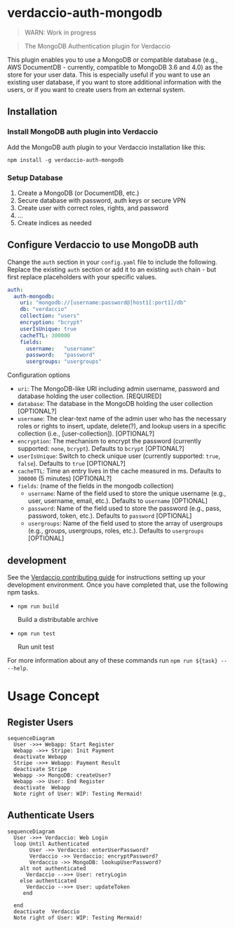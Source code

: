 # verdaccio-auth-mongodb

> WARN: Work in progress

> The MongoDB Authentication plugin for Verdaccio

This plugin enables you to use a MongoDB or compatible database (e.g., AWS DocumentDB - currently, compatible to MongoDB 3.6 and 4.0) as the store for your user data. 
This is especially useful if you want to use an existing user database, if you want to store additional information with the users, or if you want to create users from an external system.

## Installation

### Install MongoDB auth plugin into Verdaccio

Add the MongoDB auth plugin to your Verdaccio installation like this:

```shell
npm install -g verdaccio-auth-mongodb
```

### Setup Database

1. Create a MongoDB (or DocumentDB, etc.)
2. Secure database with password, auth keys or secure VPN
3. Create user with correct roles, rights, and password
4. ...
5. Create indices as needed

## Configure Verdaccio to use MongoDB auth

Change the `auth` section in your `config.yaml` file to include the following. Replace the existing `auth` section or add it to an existing `auth` chain - but first replace placeholders with your specific values.

```yaml
auth:
  auth-mongodb:
    uri: "mongodb://[username:password@]host1[:port1]/db"
    db: "verdaccio"
    collection: "users"
    encryption: "bcrypt"
    userIsUnique: true
    cacheTTL: 300000
    fields:
      username:   "username"
      password:   "password"
      usergroups: "usergroups"
```

Configuration options
* `uri`: The MongoDB-like URI including admin username, password and database holding the user collection. [REQUIRED]
* `database`: The database in the MongoDB holding the user collection [OPTIONAL?]
* `username`: The clear-text name of the admin user who has the necessary roles or rights to insert, update, delete(?), and lookup users in a specific collection (i.e., [user-collection]). [OPTIONAL?]
* `encryption`: The mechanism to encrypt the password (currently supported: `none`, `bcrypt`). Defaults to `bcrypt` [OPTIONAL?]
* `userIsUnique`: Switch to check unique user (currently supported: `true`, `false`). Defaults to `true` [OPTIONAL?]
* `cacheTTL`: Time an entry lives in the cache measured in ms. Defaults to `300000` (5 minutes) [OPTIONAL?]
* `fields`: (name of the fields in the mongodb collection)
  * `username`: Name of the field used to store the unique username (e.g., user, username, email, etc.). Defaults to `username` [OPTIONAL]
  * `password`: Name of the field used to store the password (e.g., pass, password, token, etc.). Defaults to `password` [OPTIONAL]
  * `usergroups`: Name of the field used to store the array of usergroups (e.g., groups, usergroups, roles, etc.). Defaults to `usergroups` [OPTIONAL]

## development

See the [Verdaccio contributing guide](https://github.com/verdaccio/verdaccio/blob/master/CONTRIBUTING.md) for instructions setting up your development environment. 
Once you have completed that, use the following npm tasks.

  - `npm run build`

    Build a distributable archive

  - `npm run test`

    Run unit test

For more information about any of these commands run `npm run ${task} -- --help`.

# Usage Concept

## Register Users
```mermaid
sequenceDiagram  
  User ->>+ Webapp: Start Register
  Webapp ->>+ Stripe: Init Payment
  deactivate Webapp
  Stripe ->>+ Webapp: Payment Result
  deactivate Stripe
  Webapp ->> MongoDB: createUser?
  Webapp ->> User: End Register
  deactivate  Webapp
  Note right of User: WIP: Testing Mermaid!
```

## Authenticate Users

```mermaid
sequenceDiagram
  User ->>+ Verdaccio: Web Login
  loop Until Authenticated
       User ->> Verdaccio: enterUserPassword?
       Verdaccio ->> Verdaccio: encryptPassword?
       Verdaccio ->> MongoDB: lookupUserPassword?
	alt not authenticated  
      Verdaccio -->>+ User: retryLogin
    else authenticated
      Verdaccio -->>+ User: updateToken
	 end
      
  end
  deactivate  Verdaccio
  Note right of User: WIP: Testing Mermaid!
```
